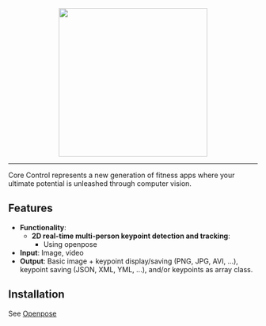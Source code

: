 <div align="center">
    <img src=".github/Logo_main_black.png", width="300">
</div>

-----------------

Core Control represents a new generation of fitness apps where your ultimate potential is unleashed through computer vision. 

## Features
- **Functionality**:
    - **2D real-time multi-person keypoint detection and tracking**:
        - Using openpose
- **Input**: Image, video
- **Output**: Basic image + keypoint display/saving (PNG, JPG, AVI, ...), keypoint saving (JSON, XML, YML, ...), and/or keypoints as array class.

## Installation
See [Openpose](https://github.com/CMU-Perceptual-Computing-Lab/openpose/)
